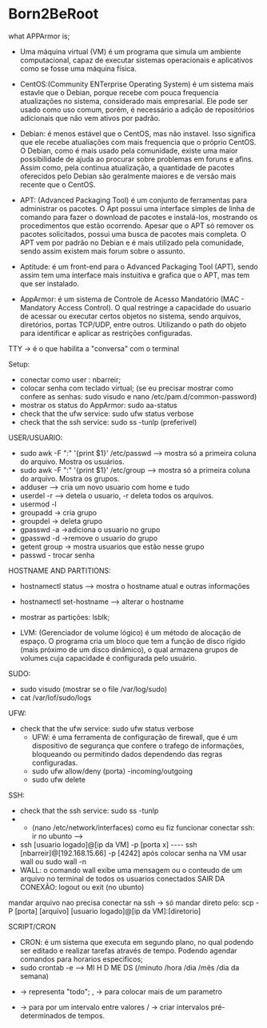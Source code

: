 # Born2BeRoot

what APPArmor is;

- Uma máquina virtual (VM) é um programa que simula um ambiente computacional, capaz de executar sistemas operacionais e aplicativos como se fosse uma máquina física.

- CentOS:(Community ENTerprise Operating System) é um sistema mais estavle que o Debian, porque recebe com pouca frequencia atualizações no sistema, considerado mais empresarial. Ele pode ser usado como uso comum, porém, é necessário a adição de repositórios adicionais que não vem ativos por padrão.
- Debian: é menos estável que o CentOS, mas não instavel. Isso significa que ele recebe atualiações com mais frequencia que o próprio CentOS. O Debian, como é mais usado pela comunidade, existe uma maior possibilidade de ajuda ao procurar sobre problemas em foruns e afins. Assim como, pela continua atualização, a quantidade de pacotes oferecidos pelo Debian são geralmente maiores e de versão mais recente que o CentOS.

- APT: (Advanced Packaging Tool) é um conjunto de ferramentas para administrar os pacotes. O Apt possui uma interface simples de linha de comando para fazer o download de pacotes e instalá-los, mostrando os procedimentos que estão ocorrendo. Apesar que o APT só remover os pacotes solicitados, possui uma busca de pacotes mais completa. O APT vem por padrão no Debian e é mais utilizado pela comunidade, sendo assim existem mais forum sobre o assunto.
- Aptitude: é um front-end para o Advanced Packaging Tool (APT), sendo assim tem uma interface mais instuitiva e grafica que o APT, mas tem que ser instalado.

- AppArmor: é um sistema de Controle de Acesso Mandatório (MAC - Mandatory Access Control). O qual restringe a capacidade do usuario de acessar ou executar certos objetos no sistema, sendo arquivos, diretórios, portas TCP/UDP, entre outros. Utilizando o path do objeto para identificar e aplicar as restrições configuradas.

TTY -> é o que habilita a "conversa" com o terminal

Setup:
- conectar como user : nbarreir;
- colocar senha com teclado virtual;
(se eu precisar mostrar como confere as senhas: sudo visudo e nano /etc/pam.d/common-password)
- mostrar os status do AppArmor: sudo aa-status
- check that the ufw service: sudo ufw status verbose
- check that the ssh service: sudo ss -tunlp (preferivel)

USER/USUARIO:
- sudo awk -F ":" '{print $1}' /etc/passwd --> mostra só a primeira coluna do arquivo. Mostra os usuários.
- sudo awk -F ":" '{print $1}' /etc/group --> mostra só a primeira coluna do arquivo. Mostra os grupos.
- adduser <usuario> --> cria um novo usuario com home e tudo
- userdel -r <usuario> --> detela o usuario, -r deleta todos os arquivos.
- usermod -l <novo nome usuario> <usuario>
- groupadd <grupo> -> cria grupo
- groupdel <grupo> -> deleta grupo
- gpasswd -a <usuario> <grupo> ->adiciona o usuario no grupo
- gpasswd -d <usuario> <grupo> ->remove o usuario do grupo
- getent group <grupo> -> mostra usuarios que estão nesse grupo
- passwd <usuario> - trocar senha

HOSTNAME AND PARTITIONS:
- hostnamectl status --> mostra o hostname atual e outras informações
- hostnamectl set-hostname <novo hostname> --> alterar o hostname
- mostrar as partições: lsblk;

- LVM: (Gerenciador de volume lógico) é um método de alocação de espaço. O programa cria um bloco que tem a função de disco rígido (mais próximo de um disco dinâmico), o qual armazena grupos de volumes cuja capacidade é configurada pelo usuário.

SUDO:
- sudo visudo (mostrar se o file /var/log/sudo)
- cat /var/lof/sudo/logs

UFW:
- check that the ufw service: sudo ufw status verbose
	- UFW: é uma ferramenta de configuração de firewall, que é um dispositivo de segurança que confere o trafego de informações, bloqueando ou permitindo dados dependendo das regras configuradas.
	- sudo ufw allow/deny (porta) -incoming/outgoing
	- sudo ufw delete <numero da linha a ser deletada>

SSH:
- check that the ssh service: sudo ss -tunlp
- - (nano /etc/network/interfaces) como eu fiz funcionar
conectar ssh: ir no ubunto -->
- ssh [usuario logado]@[ip da VM] -p [porta x]
---- ssh [nbarreir]@[192.168.15.66] -p [4242]
após colocar senha
na VM usar wall <mensagem> ou sudo wall -n <mensagem>
- WALL: o comando wall exibe uma mensagem ou o conteudo de um arquivo no terminal de todos os usuarios conectados
SAIR DA CONEXÃO: logout ou exit (no ubunto)


mandar arquivo nao precisa conectar na ssh
-> só mandar direto pelo: scp -P [porta] [arquivo] [usuario logado]@[ip da VM]:[diretorio]

SCRIPT/CRON
- CRON: é um sistema que executa em segundo plano, no qual podendo ser editado e realizar tarefas através de tempo. Podendo agendar comandos para horarios especificos;
- sudo crontab -e
--> MI H D ME DS <comando> (/minuto /hora /dia /mês /dia da semana)
* -> representa "todo";
, -> para colocar mais de um parametro
- -> para por um intervalo entre valores
/ -> criar intervalos pré-determinados de tempos.
